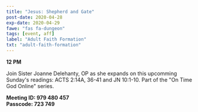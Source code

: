 ```yaml
---
title: "Jesus: Shepherd and Gate"
post-date: 2020-04-28
exp-date: 2020-04-29
fawe: "fas fa-dungeon"
tags: [event, aff]
label: "Adult Faith Formation"
txt: "adult-faith-formation"
---
```

**12 PM**

Join Sister Joanne Delehanty, OP as she expands on this upcomming Sunday's readings: ACTS 2:14A, 36-41 and JN 10:1-10. Part of the "On Time God Online" series.

**Meeting ID: 979 480 457**
<br>
**Passcode: 723 749**